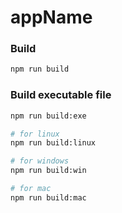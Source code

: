 # __appName__

### Build

```bash
npm run build
```

### Build executable file

```bash
npm run build:exe

# for linux
npm run build:linux

# for windows
npm run build:win

# for mac
npm run build:mac
```